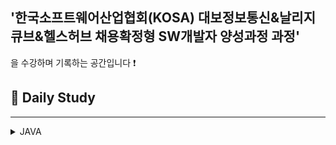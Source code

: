 ## '한국소프트웨어산업협회(KOSA) 대보정보통신&날리지큐브&헬스허브 채용확정형 SW개발자 양성과정 과정'
을 수강하며 기록하는 공간입니다 :exclamation:

## 💙 Daily Study
---------------------

<details>
<summary>JAVA</summary>

###  DAY1
1. [DAY1](https://github.com/HiImJenna/KOSA/tree/main/22.08.19_DAY1)  

###  DAY2
1. [DAY2](https://github.com/HiImJenna/KOSA/tree/main/22.08.22_DAY2)

###  DAY3
1. [if](https://github.com/HiImJenna/KOSA/tree/main/22.08.23_DAY3#1-if%EB%AC%B8)
2. [switch / case](https://github.com/HiImJenna/KOSA/tree/main/22.08.23_DAY3#2-switchcase%EB%AC%B8)
3. [for](https://github.com/HiImJenna/KOSA/tree/main/22.08.23_DAY3#3-for%EB%AC%B8)
4. [print_format](https://github.com/HiImJenna/KOSA/tree/main/22.08.23_DAY3#4-printf_format)

###  DAY4
1. [for](https://github.com/HiImJenna/KOSA/tree/main/22.08.24_DAY4#1-for%EB%AC%B8)
2. [while](https://github.com/HiImJenna/KOSA/tree/main/22.08.24_DAY4#2-while%EB%AC%B8)
3. [do-while](https://github.com/HiImJenna/KOSA/tree/main/22.08.24_DAY4#3-do---while%EB%AC%B8)
4. [플로차트](https://github.com/HiImJenna/KOSA/tree/main/22.08.24_DAY4#4-%ED%94%8C%EB%A1%9C%EC%B0%A8%ED%8A%B8-%EA%B3%BC%EC%A0%9C)

###  DAY5
1. [class](https://github.com/HiImJenna/KOSA/tree/main/22.08.25_DAY5#1-class)
2. [method](https://github.com/HiImJenna/KOSA/tree/main/22.08.25_DAY5#2-method)
3. [getter / setter](https://github.com/HiImJenna/KOSA/tree/main/22.08.25_DAY5#3-getter--setter)
4. [메모리구조](https://github.com/HiImJenna/KOSA/tree/main/22.08.25_DAY5#4-%EB%A9%94%EB%AA%A8%EB%A6%AC-%EA%B5%AC%EC%A1%B0)
  
###  DAY6
1. [Airplane 설계](https://github.com/HiImJenna/KOSA/tree/main/22.08.26_DAY6#1-airplane-%EC%84%A4%EA%B3%84-)
2. [class 설계](https://github.com/HiImJenna/KOSA/tree/main/22.08.26_DAY6#2card-%EC%84%A4%EA%B3%84)
3. [instance 변수](https://github.com/HiImJenna/KOSA/tree/main/22.08.26_DAY6#3-instance-%EB%B3%80%EC%88%98-)
4. [static함수와 일반함수](https://github.com/HiImJenna/KOSA/tree/main/22.08.26_DAY6#4-static-%ED%95%A8%EC%88%98%EC%99%80-%EC%9D%BC%EB%B0%98-%ED%95%A8%EC%88%98-)
 

###  DAY7
1. [call by value / call by ref](https://github.com/HiImJenna/KOSA/tree/main/22.08.29_DAY7#1-call-by-value-vs-call-by-ref-)
2. [overloading](https://github.com/HiImJenna/KOSA/tree/main/22.08.29_DAY7#2-overloading-)
3. [생성자함수](https://github.com/HiImJenna/KOSA/tree/main/22.08.29_DAY7#3-%EC%83%9D%EC%84%B1%EC%9E%90%ED%95%A8%EC%88%98-constructor-)
4. [Exception](https://github.com/HiImJenna/KOSA/tree/main/22.08.29_DAY7#4-exception-)
5. [do-while](https://github.com/HiImJenna/KOSA/tree/main/22.08.29_DAY7#5-do-while-)
6. [this](https://github.com/HiImJenna/KOSA/tree/main/22.08.29_DAY7#6-this-)

###  DAY8
1. [배열 array](https://github.com/HiImJenna/KOSA/tree/main/22.08.30_DAY8#1-%EB%B0%B0%EC%97%B4-array-)
2. [개선된 for문](https://github.com/HiImJenna/KOSA/tree/main/22.08.30_DAY8#-%EA%B0%9C%EC%84%A0%EB%90%9C-for%EB%AC%B8)
3. [2차원배열](https://github.com/HiImJenna/KOSA/tree/main/22.08.30_DAY8#-2%EC%B0%A8%EC%9B%90-%EB%B0%B0%EC%97%B4)


###  DAY9
1. [Lotto 시나리오](https://github.com/HiImJenna/KOSA/tree/main/22.08.31_DAY9#1-lotto-%EC%8B%9C%EB%82%98%EB%A6%AC%EC%98%A4)
2. [Cinema 시나리오](https://github.com/HiImJenna/KOSA/tree/main/22.08.31_DAY9#2-cinema-%EC%8B%9C%EB%82%98%EB%A6%AC%EC%98%A4-)

###  DAY10
1. [상속 Inherit / 포함 Composition](https://github.com/HiImJenna/KOSA/tree/main/22.09.01_DAY10#1-%EC%83%81%EC%86%8D-inherit--%ED%8F%AC%ED%95%A8-composition-)
2. [super](https://github.com/HiImJenna/KOSA/tree/main/22.09.01_DAY10#2-super--)
3. [Override](https://github.com/HiImJenna/KOSA/tree/main/22.09.01_DAY10#3-override-)
4. [Annoation](https://github.com/HiImJenna/KOSA/tree/main/22.09.01_DAY10#4-annotation-)
5. [.toString](https://github.com/HiImJenna/KOSA/tree/main/22.09.01_DAY10#5-tostring-)
6. [Final](https://github.com/HiImJenna/KOSA/tree/main/22.09.01_DAY10#6-final-)
7. [Finnally / throw](https://github.com/HiImJenna/KOSA/tree/main/22.09.01_DAY10#7-fianlly--throw-)

### DAY11
1. [String class](https://github.com/HiImJenna/KOSA/tree/main/22.09.02_DAY11#1-string-class-)
2. [String method](https://github.com/HiImJenna/KOSA/tree/main/22.09.02_DAY11#2-string-method-)
3. [Protected 접근자](https://github.com/HiImJenna/KOSA/tree/main/22.09.02_DAY11#3-protected-%EC%A0%91%EA%B7%BC%EC%A0%9C%ED%95%9C%EC%9E%90-)

### DAY12
1. [다형성 Polymorphism](https://github.com/HiImJenna/KOSA/tree/main/22.09.05_DAY12#1-%EB%8B%A4%ED%98%95%EC%84%B1-polymorphism-)
2. [디자인패턴 Singleton](https://github.com/HiImJenna/KOSA/tree/main/22.09.05_DAY12#2-%EB%94%94%EC%9E%90%EC%9D%B8%ED%8C%A8%ED%84%B4-singleton-)
3. [추상 클래스 abstract class](https://github.com/HiImJenna/KOSA/tree/main/22.09.05_DAY12#3-%EC%B6%94%EC%83%81-%ED%81%B4%EB%9E%98%EC%8A%A4-abstract-class-)

### DAY13
1. [추상 클래스 abstract class](https://github.com/HiImJenna/KOSA/tree/main/22.09.06_DAY13#1-%EC%B6%94%EC%83%81-%ED%81%B4%EB%9E%98%EC%8A%A4-abstract-class-)
2. [인터페이스 Interface](https://github.com/HiImJenna/KOSA/tree/main/22.09.06_DAY13#2-%EC%9D%B8%ED%84%B0%ED%8E%98%EC%9D%B4%EC%8A%A4-interface-)

### DAY14

1. [UML](https://github.com/HiImJenna/KOSA/tree/main/22.09.06_DAY14#1-uml-)
2. [클래스다이어그램](https://github.com/HiImJenna/KOSA/tree/main/22.09.06_DAY14#2-%ED%81%B4%EB%9E%98%EC%8A%A4-%EB%8B%A4%EC%9D%B4%EC%96%B4%EA%B7%B8%EB%9E%A8-class-diagram-)
3. [UCASE](https://github.com/HiImJenna/KOSA/tree/main/22.09.06_DAY14#3-%EC%9C%A0%EC%BC%80%EC%9D%B4%EC%8A%A4-ucase-)
4. [정규표현식](https://github.com/HiImJenna/KOSA/tree/main/22.09.06_DAY14#4-%EC%A0%95%EA%B7%9C%ED%91%9C%ED%98%84%EC%8B%9D-)

### DAY15
1. [라이브러리와 프레임워크](https://github.com/HiImJenna/KOSA/tree/main/22.09.08_DAY15#1-%EB%9D%BC%EC%9D%B4%EB%B8%8C%EB%9F%AC%EB%A6%AC%EC%99%80-%ED%94%84%EB%A0%88%EC%9E%84%EC%9B%8C%ED%81%AC-)
2. [ArrayList](https://github.com/HiImJenna/KOSA/tree/main/22.09.08_DAY15#2-arraylist-)


### DAY16
1. [ArrayList](https://github.com/HiImJenna/KOSA/tree/main/22.09.13_DAY16#1-arraylist-)
2. [Stack & Queue](https://github.com/HiImJenna/KOSA/tree/main/22.09.13_DAY16#2-stack--queue-)
3. [Generic](https://github.com/HiImJenna/KOSA/tree/main/22.09.13_DAY16#3-generic-)
4. [Interator](https://github.com/HiImJenna/KOSA/tree/main/22.09.13_DAY16#4-interator-)
5. [HashSet](https://github.com/HiImJenna/KOSA/tree/main/22.09.13_DAY16#5-hashset-)
6. [TreeSet](https://github.com/HiImJenna/KOSA/tree/main/22.09.13_DAY16#6-treeset-)
7. [Map](https://github.com/HiImJenna/KOSA/tree/main/22.09.13_DAY16#7-map-)

### DAY17
1. 
2. 
3. 